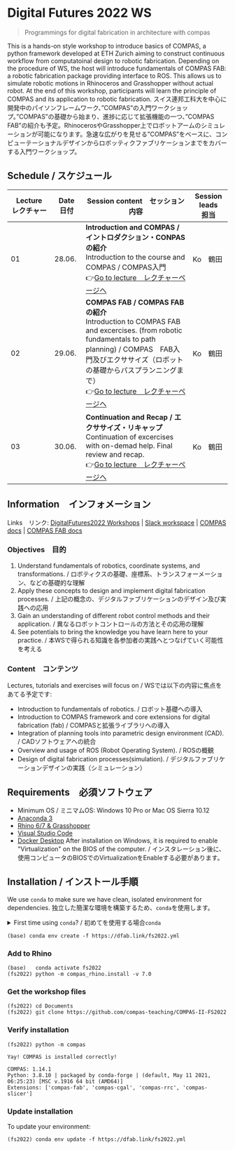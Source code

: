# Digital Futures 2022 WS

> Programmings for digital fabrication in architecture with compas

This is a hands-on style workshop to introduce basics of COMPAS, a python framework developed at ETH Zurich aiming to construct continuous workflow from computatoinal design to robotic fabrication. Depending on the procedure of WS, the host will introduce fundamentals of COMPAS FAB: a robotic fabrication package providing interface to ROS. This allows us to simulate robotic motions in Rhinoceros and Grasshopper without actual robot. At the end of this workshop, participants will learn the principle of COMPAS and its application to robotic fabrication.
スイス連邦工科大を中心に開発中のパイソンフレームワーク、”COMPAS”の入門ワークショップ。”COMPAS”の基礎から始まり、進捗に応じて拡張機能の一つ、”COMPAS FAB”の紹介も予定。RhinocerosやGrasshopper上でロボットアームのシミュレーションが可能になります。急速な広がりを見せる”COMPAS”をベースに、コンピューテーショナルデザインからロボッティクファブリケーションまでをカバーする入門ワークショップ。

## Schedule / スケジュール

| Lecture　レクチャー | Date　日付   | Session content　セッション内容                                                                                                                                                                                                                                                                                                                                                                                                                          | Session leads　担当      |
|---------|--------|------------------------------------------------------------------------------------------------------------------------------------------------------------------------------------------------------------------------------------------------------------------------------------------------------------------------------------------------------------------------------------------------------------------------------------------|--------------------|
| 01      | 28.06. | **Introduction and COMPAS / イントロダクション・CONPASの紹介**<br>Introduction to the course and COMPAS / COMPAS入門<br>👉[Go to lecture　レクチャーページへ](lecture_01/README.md)                                                                                                                                                               | Ko　鶴田                |
| 02      | 29.06. | **COMPAS FAB / COMPAS FABの紹介**<br>Introduction to COMPAS FAB and excercises. (from robotic fundamentals to path planning) / COMPAS　FAB入門及びエクササイズ（ロボットの基礎からパスプランニングまで）<br>👉[Go to lecture　レクチャーページへ](lecture_02/README.md)                                                                                                                                                                                                           | Ko　鶴田       |
| 03      | 30.06. | **Continuation and Recap / エクササイズ・リキャップ**<br>Continuation of excercises with on-demad help. Final review and recap.<br>👉[Go to lecture　レクチャーページへ](lecture_03/README.md)                                                                                                                                                                                        | Ko　鶴田       |


## Information　インフォメーション

Links　リンク:
[DigitalFutures2022 Workshops](https://digitalfutures.international/workshop/programmings-for-digital-fabrication-in-architecture-with-compas/) |
[Slack workspace](https://join.slack.com/t/digitalfuture2022ws/shared_invite/zt-1brmimbtc-XRDzAF36pFCYHiYqCLywKQ) |
[COMPAS docs](https://compas.dev) |
[COMPAS FAB docs](https://gramaziokohler.github.io/compas_fab/latest/)

### Objectives　目的

1. Understand fundamentals of robotics, coordinate systems, and transformations. / ロボティクスの基礎、座標系、トランスフォーメーション、などの基礎的な理解
1. Apply these concepts to design and implement digital fabrication processes. / 上記の概念の、デジタルファブリケーションのデザイン及び実践への応用
1. Gain an understanding of different robot control methods and their application. / 異なるロボットコントロールの方法とその応用の理解
1. See potentials to bring the knowledge you have learn here to your practice. / 本WSで得られる知識を各参加者の実践へとつなげていく可能性を考える


### Content　コンテンツ

Lectures, tutorials and exercises will focus on / WSでは以下の内容に焦点をあてる予定です:

* Introduction to fundamentals of robotics. / ロボット基礎への導入
* Introduction to COMPAS framework and core extensions for digital fabrication (fab) / COMPASと拡張ライブラリへの導入
* Integration of planning tools into parametric design environment (CAD). / CADソフトウェアへの統合
* Overview and usage of ROS (Robot Operating System). / ROSの概観
* Design of digital fabrication processes(simulation). / デジタルファブリケーションデザインの実践（シミュレーション）

## Requirements　必須ソフトウェア

* Minimum OS / ミニマムOS: Windows 10 Pro or Mac OS Sierra 10.12
* [Anaconda 3](https://www.anaconda.com/distribution/)
* [Rhino 6/7 & Grasshopper](https://www.rhino3d.com/download)
* [Visual Studio Code](https://code.visualstudio.com/)
* [Docker Desktop](https://www.docker.com/products/docker-desktop) After installation on Windows, it is required to enable "Virtualization" on the BIOS of the computer. / インスタレーション後に、使用コンピュータのBIOSでのVirtualizationをEnableする必要があります。

## Installation / インストール手順

We use `conda` to make sure we have clean, isolated environment for dependencies.
独立した簡潔な環境を構築するため、`conda`を使用します。

<details><summary>First time using <code>conda</code>? / 初めてを使用する場合<code>conda</code></summary>
<p>

Make sure you run this at least once:
少なくとも一度は以下のコマンドを走らせてください：

    (base) conda config --add channels conda-forge

</p>
</details>

    (base) conda env create -f https://dfab.link/fs2022.yml

### Add to Rhino

    (base)   conda activate fs2022
    (fs2022) python -m compas_rhino.install -v 7.0

### Get the workshop files

    (fs2022) cd Documents
    (fs2022) git clone https://github.com/compas-teaching/COMPAS-II-FS2022

### Verify installation

    (fs2022) python -m compas

    Yay! COMPAS is installed correctly!

    COMPAS: 1.14.1
    Python: 3.8.10 | packaged by conda-forge | (default, May 11 2021, 06:25:23) [MSC v.1916 64 bit (AMD64)]
    Extensions: ['compas-fab', 'compas-cgal', 'compas-rrc', 'compas-slicer']

### Update installation

To update your environment:

    (fs2022) conda env update -f https://dfab.link/fs2022.yml
